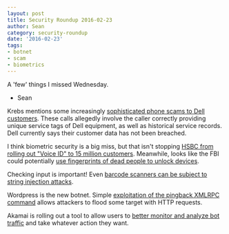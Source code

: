 ```yaml
---
layout: post
title: Security Roundup 2016-02-23
author: Sean
category: security-roundup
date: '2016-02-23'
tags:
- botnet
- scam
- biometrics
---
```


A 'few' things I missed Wednesday.

- Sean

Krebs mentions some increasingly [sophisticated phone scams to Dell customers](http://bit.ly/1LKEkh5). These calls allegedly involve the caller correctly providing unique service tags of Dell equipment, as well as historical service records. Dell currently says their customer data has not been breached.

I think biometric security is a big miss, but that isn't stopping [HSBC from rolling out "Voice ID" to 15 million customers](http://engt.co/1TEgmKX). Meanwhile, looks like the FBI could potentially [use fingerprints of dead people to unlock devices](http://engt.co/1Upsf7X).

Checking input is important! Even [barcode scanners can be subject to string injection attacks](http://bit.ly/1Ru1UmJ).

Wordpress is the new botnet. Simple [exploitation of the pingback XMLRPC command](http://bit.ly/1UpqIiv) allows attackers to flood some target with HTTP requests.

Akamai is rolling out a tool to allow users to [better monitor and analyze bot traffic](http://tcrn.ch/21xWUlK) and take whatever action they want.
